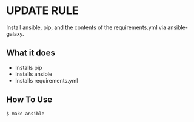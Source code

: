 # UPDATE RULE

Install ansible, pip, and the contents of the requirements.yml via ansible-galaxy. 

## What it does

* Installs pip
* Installs ansible
* Installs requirements.yml

## How To Use

```bash
$ make ansible
```
